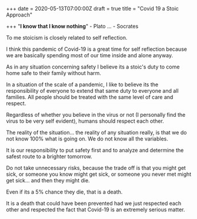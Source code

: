 +++
date = 2020-05-13T07:00:00Z
draft = true
title = "Covid 19 a Stoic Approach"

+++
"**I know that I know nothing**" - Plato ...  - Socrates

To me stoicism is closely related to self reflection.

I think this pandemic of Covid-19 is a great time for self reflection because we are basically spending most of our time inside and alone anyway.

As in any situation concerning safety I believe its a stoic's duty to come home safe to their family without harm.

In a situation of the scale of a pandemic, I like to believe its the responsibility of everyone to extend that same duty to everyone and all families. All people should be treated with the same level of care and respect.

Regardless of whether you believe in the virus or not (I personally find the virus to be very self evident), humans should respect each other.

The reality of the situation... the reality of any situation really, is that we do not know 100% what is going on. We do not know all the variables.

It is our responsibility to put safety first and to analyze and determine the safest route to a brighter tomorrow.

Do not take unnecessary risks, because the trade off is that you might get sick, or someone you know might get sick, or someone you never met might get sick... and then they might die.

Even if its a 5% chance they die, that is a death.

It is a death that could have been prevented had we just respected each other and respected the fact that Covid-19 is an extremely serious matter.